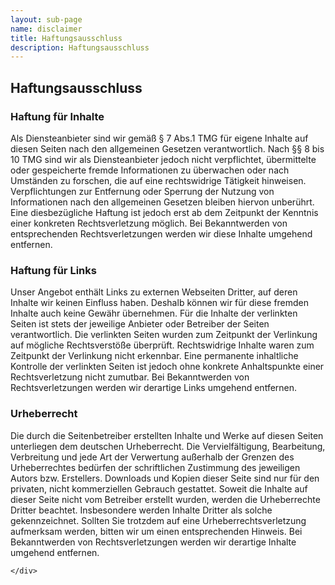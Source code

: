 ```yaml
---
layout: sub-page
name: disclaimer
title: Haftungsausschluss
description: Haftungsausschluss
---
```




<section id="disclaimer">
    <div class="container">

<h1>Haftungsausschluss</h1>

<h3>Haftung für Inhalte</h3>

<p>Als Diensteanbieter sind wir gemäß § 7 Abs.1 TMG für 
eigene Inhalte auf diesen Seiten nach den allgemeinen Gesetzen verantwortlich. 
Nach §§ 8 bis 10 TMG sind wir als Diensteanbieter jedoch nicht 
verpflichtet, übermittelte oder gespeicherte fremde Informationen zu 
überwachen oder nach Umständen zu forschen, die auf eine rechtswidrige 
Tätigkeit hinweisen. Verpflichtungen zur Entfernung oder Sperrung der 
Nutzung von Informationen nach den allgemeinen Gesetzen bleiben hiervon 
unberührt. Eine diesbezügliche Haftung ist jedoch erst ab dem 
Zeitpunkt der Kenntnis einer konkreten Rechtsverletzung möglich. Bei 
Bekanntwerden von entsprechenden Rechtsverletzungen werden wir diese Inhalte 
umgehend entfernen.</p>

<h3>Haftung für Links</h3>

<p>Unser Angebot enthält Links zu externen Webseiten Dritter, auf deren 
Inhalte wir keinen Einfluss haben. Deshalb können wir für diese 
fremden Inhalte auch keine Gewähr übernehmen. Für die Inhalte 
der verlinkten Seiten ist stets der jeweilige Anbieter oder Betreiber der 
Seiten verantwortlich. Die verlinkten Seiten wurden zum Zeitpunkt der Verlinkung 
auf mögliche Rechtsverstöße überprüft. Rechtswidrige 
Inhalte waren zum Zeitpunkt der Verlinkung nicht erkennbar. Eine permanente 
inhaltliche Kontrolle der verlinkten Seiten ist jedoch ohne konkrete Anhaltspunkte 
einer Rechtsverletzung nicht zumutbar. Bei Bekanntwerden von Rechtsverletzungen 
werden wir derartige Links umgehend entfernen.</p>

<h3>Urheberrecht</h3>

<p>Die durch die Seitenbetreiber erstellten Inhalte und Werke auf diesen Seiten 
unterliegen dem deutschen Urheberrecht. Die Vervielfältigung, Bearbeitung, Verbreitung und 
jede Art der Verwertung außerhalb der Grenzen des Urheberrechtes bedürfen 
der schriftlichen Zustimmung des jeweiligen Autors bzw. Erstellers. Downloads 
und Kopien dieser Seite sind nur für den privaten, nicht kommerziellen 
Gebrauch gestattet. Soweit die Inhalte auf dieser Seite nicht vom Betreiber erstellt wurden, 
werden die Urheberrechte Dritter beachtet. Insbesondere werden Inhalte Dritter als solche 
gekennzeichnet. Sollten Sie trotzdem auf eine Urheberrechtsverletzung aufmerksam werden, bitten wir um einen entsprechenden Hinweis. 
Bei Bekanntwerden von Rechtsverletzungen werden wir derartige Inhalte umgehend entfernen.</p>
        
    </div>
</section>
